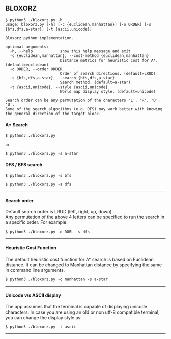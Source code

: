 BLOXORZ
---

```
$ python3 ./bloxorz.py -h
usage: bloxorz.py [-h] [-c {euclidean,manhattan}] [-o ORDER] [-s {bfs,dfs,a-star}] [-t {ascii,unicode}]

Bloxorz python implementation.

optional arguments:
  -h, --help            show this help message and exit
  -c {euclidean,manhattan}, --cost-method {euclidean,manhattan}
                        Distance metrics for heuristic cost for A*. (default=euclidean)
  -o ORDER, --order ORDER
                        Order of search directions. (default=LRUD)
  -s {bfs,dfs,a-star}, --search {bfs,dfs,a-star}
                        Search method. (default=a-star)
  -t {ascii,unicode}, --style {ascii,unicode}
                        World map display style. (default=unicode)

Search order can be any permutation of the characters 'L', 'R', 'D', 'U'.
Some of the search algorithms (e.g. DFS) may work better with knowing the general direction of the target block.
```

#### A* Search
```
$ python3 ./bloxorz.py

or

$ python3 ./bloxorz.py -s a-star
```

#### DFS / BFS search
```
$ python3 ./bloxorz.py -s bfs

$ python3 ./bloxorz.py -s dfs
```

---
#### Search order

Default search order is LRUD (left, right, up, down).  
Any permutation of the above 4 letters can be specified to run the search in a specific order. For example:

```
$ python3 ./bloxorz.py -o DURL -s dfs
```

---
#### Heuristic Cost Function

The default heuristic cost function for A* search is based on Euclidean distance. It can be changed to Manhattan distance by specifying the same in command line arguments.
```
$ python3 ./bloxorz.py -c manhattan -s a-star
```

---
#### Unicode v/s ASCII display
 
The app assumes that the terminal is capable of displaying unicode characters. In case you are using an old or non utf-8 compatible terminal, you can change the display style as:

```
$ python3 ./bloxorz.py -t ascii 
``` 

---
